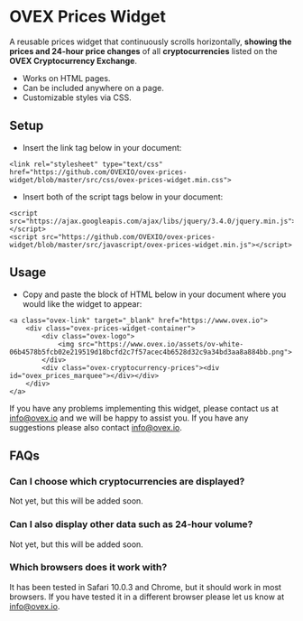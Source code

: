 # OVEX Prices Widget

A reusable prices widget that continuously scrolls horizontally, **showing the prices and 24-hour price changes** of all **cryptocurrencies** listed on the **OVEX Cryptocurrency Exchange**.

- Works on HTML pages.
- Can be included anywhere on a page.
- Customizable styles via CSS.

## Setup

- Insert the link tag below in your document:
```
<link rel="stylesheet" type="text/css" href="https://github.com/OVEXIO/ovex-prices-widget/blob/master/src/css/ovex-prices-widget.min.css">
```
- Insert both of the script tags below in your document:
```
<script src="https://ajax.googleapis.com/ajax/libs/jquery/3.4.0/jquery.min.js"></script>
<script src="https://github.com/OVEXIO/ovex-prices-widget/blob/master/src/javascript/ovex-prices-widget.min.js"></script>
```

## Usage

- Copy and paste the block of HTML below in your document where you would like the widget to appear:
```
<a class="ovex-link" target="_blank" href="https://www.ovex.io">
	<div class="ovex-prices-widget-container">
		<div class="ovex-logo">
			<img src="https://www.ovex.io/assets/ov-white-06b4578b5fcb02e219519d18bcfd2c7f57acec4b6528d32c9a34bd3aa8a884bb.png">
		</div>
		<div class="ovex-cryptocurrency-prices"><div id="ovex_prices_marquee"></div></div>
	</div>
</a>
```

If you have any problems implementing this widget, please contact us at info@ovex.io and we will be happy to assist you. If you have any suggestions please also contact info@ovex.io.

## FAQs

### Can I choose which cryptocurrencies are displayed?
Not yet, but this will be added soon. 

### Can I also display other data such as 24-hour volume?
Not yet, but this will be added soon.

### Which browsers does it work with?
It has been tested in Safari 10.0.3 and Chrome, but it should work in most browsers. If you have tested it in a different browser please let us know at info@ovex.io.


